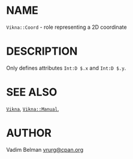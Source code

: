 NAME
====



`Vikna::Coord` - role representing a 2D coordinate

DESCRIPTION
===========



Only defines attributes `Int:D $.x` and `Int:D $.y`.

SEE ALSO
========

[`Vikna`](https://github.com/vrurg/raku-Vikna/blob/v0.0.2/docs/md/Vikna.md), [`Vikna::Manual`](https://github.com/vrurg/raku-Vikna/blob/v0.0.2/docs/md/Vikna/Manual.md),

AUTHOR
======



Vadim Belman <vrurg@cpan.org>

